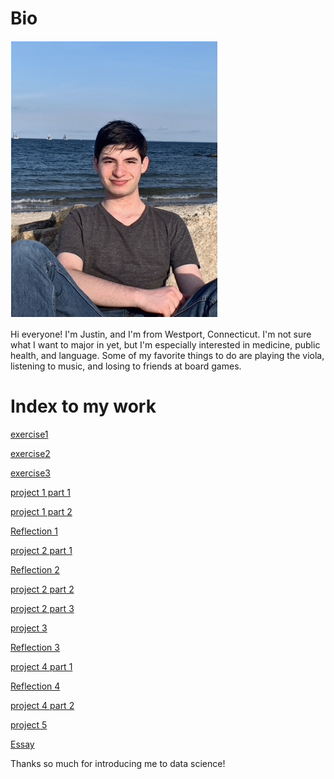 # Bio

![self](selfself.png)

Hi everyone! I'm Justin, and I'm from Westport, Connecticut. I'm not sure what I want to major in yet, but I'm especially interested in medicine, public health, and language. Some of my favorite things to do are playing the viola, listening to music, and losing to friends at board games.


# Index to my work

[exercise1](practice1.md)


[exercise2](practice2.md)


[exercise3](practice3.md)


[project 1 part 1](sep6.md)


[project 1 part 2](sep11.md)


[Reflection 1](rfl.md)


[project 2 part 1](sep22.md)


[Reflection 2](refl2.md)


[project 2 part 2](oct1.md)


[project 2 part 3](oct4.md)


[project 3](oct9.md)


[Reflection 3](refl3.md)


[project 4 part 1](oct26.md)


[Reflection 4](refl4.md)


[project 4 part 2](nov1.md)


[project 5](nov9.md)


[Essay](theend.md)

Thanks so much for introducing me to data science!


